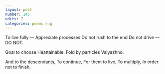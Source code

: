 ```yaml
---
layout: post
number: 145
edits: 7
categories: poems eng
---
```


To live fully — 
Appreciate processes
Do not rush to the end 
Do not drive — DO NOT.
 
Goal to choose 
Héattainable.
Fold by particles 
Valyazhno. 

And to the descendants,
To continue,
For them to live,
To multiply,
In order not to finish.
